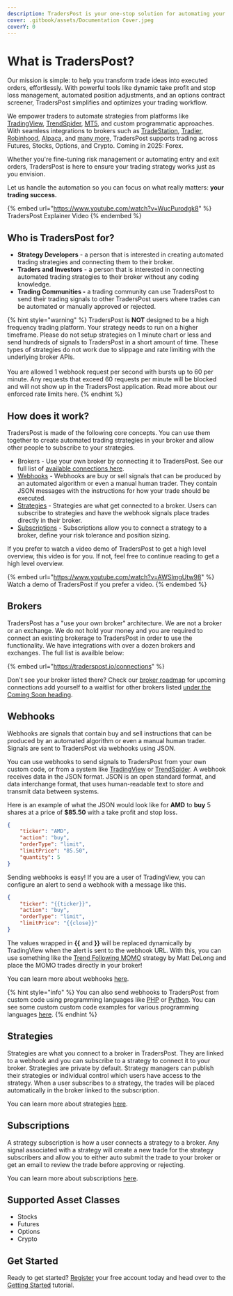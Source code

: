 ```yaml
---
description: TradersPost is your one-stop solution for automating your trading strategies.
cover: .gitbook/assets/Documentation Cover.jpeg
coverY: 0
---
```


# What is TradersPost?

Our mission is simple: to help you transform trade ideas into executed orders, effortlessly. With powerful tools like dynamic take profit and stop loss management, automated position adjustments, and an options contract screener, TradersPost simplifies and optimizes your trading workflow.

We empower traders to automate strategies from platforms like [TradingView](learn/tradingview.md), [TrendSpider](learn/trend-spider.md), [MT5](learn/metatrader-5.md), and custom programmatic approaches. With seamless integrations to brokers such as [TradeStation](core-concepts/brokers/tradestation.md), [Tradier](core-concepts/brokers/tradier.md), [Robinhood](core-concepts/brokers/robinhood.md), [Alpaca](core-concepts/brokers/alpaca.md), and [many more](https://traderspost.io/connections), TradersPost supports trading across Futures, Stocks, Options, and Crypto. Coming in 2025: Forex.

Whether you're fine-tuning risk management or automating entry and exit orders, TradersPost is here to ensure your trading strategy works just as you envision.

Let us handle the automation so you can focus on what really matters: **your trading success.**

{% embed url="https://www.youtube.com/watch?v=WucPurodgk8" %}
TradersPost Explainer Video
{% endembed %}

## Who is TradersPost for?

* **Strategy Developers** - a person that is interested in creating automated trading strategies and connecting them to their broker.
* **Traders and Investors** - a person that is interested in connecting automated trading strategies to their broker without any coding knowledge.
* **Trading Communities -** a trading community can use TradersPost to send their trading signals to other TradersPost users where trades can be automated or manually approved or rejected.

{% hint style="warning" %}
TradersPost is **NOT** designed to be a high frequency trading platform. Your strategy needs to run on a higher timeframe. Please do not setup strategies on 1 minute chart or less and send hundreds of signals to TradersPost in a short amount of time. These types of strategies do not work due to slippage and rate limiting with the underlying broker APIs.\
\
You are allowed 1 webhook request per second with bursts up to 60 per minute. Any requests that exceed 60 requests per minute will be blocked and will not show up in the TradersPost application. Read more about our enforced rate limits here.
{% endhint %}

## How does it work?

TradersPost is made of the following core concepts. You can use them together to create automated trading strategies in your broker and allow other people to subscribe to your strategies.

* Brokers - Use your own broker by connecting it to TradersPost. See our full list of [available connections here](https://traderspost.io/connections).
* [Webhooks](./#webhooks) - Webhooks are buy or sell signals that can be produced by an automated algorithm or even a manual human trader. They contain JSON messages with the instructions for how your trade should be executed.
* [Strategies](./#strategies) - Strategies are what get connected to a broker. Users can subscribe to strategies and have the webhook signals place trades directly in their broker.
* [Subscriptions](./#subscriptions) - Subscriptions allow you to connect a strategy to a broker, define your risk tolerance and position sizing.

If you prefer to watch a video demo of TradersPost to get a high level overview, this video is for you. If not, feel free to continue reading to get a high level overview.

{% embed url="https://www.youtube.com/watch?v=AWSImgUtw98" %}
Watch a demo of TradersPost if you prefer a video.
{% endembed %}

## Brokers

TradersPost has a "use your own broker" architecture. We are not a broker or an exchange. We do not hold your money and you are required to connect an existing brokerage to TradersPost in order to use the functionality. We have integrations with over a dozen brokers and exchanges. The full list is availble below:

{% embed url="https://traderspost.io/connections" %}

Don't see your broker listed there? Check our [broker roadmap](core-concepts/brokers/broker-roadmap/) for upcoming connections add yourself to a waitlist for other brokers listed [under the Coming Soon heading](https://traderspost.io/connections).

## Webhooks

Webhooks are signals that contain buy and sell instructions that can be produced by an automated algorithm or even a manual human trader. Signals are sent to TradersPost via webhooks using JSON.

You can use webhooks to send signals to TradersPost from your own custom code, or from a system like [TradingView](https://www.tradingview.com/?offer_id=10\&aff_id=26514) or [TrendSpider](https://trendspider.com/?_go=traderspost). A webhook receives data in the JSON format. JSON is an open standard format, and data interchange format, that uses human-readable text to store and transmit data between systems.

Here is an example of what the JSON would look like for **AMD** to **buy** 5 shares at a price of **$85.50** with a take profit and stop los&#x73;**.**

```json
{
    "ticker": "AMD",
    "action": "buy",
    "orderType": "limit",
    "limitPrice": "85.50",
    "quantity": 5
}
```

Sending webhooks is easy! If you are a user of TradingView, you can configure an alert to send a webhook with a message like this.

```json
{
    "ticker": "{{ticker}}",
    "action": "buy",
    "orderType": "limit",
    "limitPrice": "{{close}}"
}
```

The values wrapped in **\{{** and **\}}** will be replaced dynamically by TradingView when the alert is sent to the webhook URL. With this, you can use something like the [Trend Following MOMO](https://www.tradingview.com/script/Jrw5Qegy-Trend-Following-MOMO/?offer_id=10\&aff_id=26514) strategy by Matt DeLong and place the MOMO trades directly in your broker!

You can learn more about webhooks [here](core-concepts/webhooks.md).

{% hint style="info" %}
You can also send webhooks to TradersPost from custom code using programming languages like [PHP](https://php.net) or [Python](https://www.python.org). You can see some custom custom code examples for various programming languages [here](learn/custom-code-examples.md).
{% endhint %}

## Strategies

Strategies are what you connect to a broker in TradersPost. They are linked to a webhook and you can subscribe to a strategy to connect it to your broker. Strategies are private by default. Strategy managers can publish their strategies or individual control which users have access to the strategy. When a user subscribes to a strategy, the trades will be placed automatically in the broker linked to the subscription.

You can learn more about strategies [here](core-concepts/strategies.md).

## Subscriptions

A strategy subscription is how a user connects a strategy to a broker. Any signal associated with a strategy will create a new trade for the strategy subscribers and allow you to either auto submit the trade to your broker or get an email to review the trade before approving or rejecting.

You can learn more about subscriptions [here](core-concepts/subscriptions.md).

## Supported Asset Classes

* Stocks
* Futures
* Options
* Crypto

## Get Started

Ready to get started? [Register](https://traderspost.io/register) your free account today and head over to the [Getting Started](getting-started.md) tutorial.

